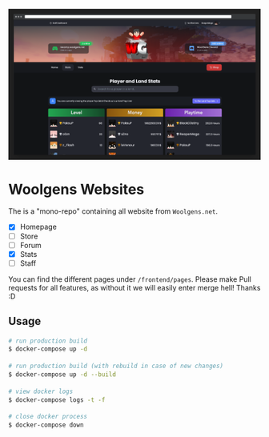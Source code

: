 ![Screenshot of the main page](./screenshot.png)

# Woolgens Websites

The is a "mono-repo" containing all website from `Woolgens.net`. 

- [X] Homepage
- [ ] Store
- [ ] Forum
- [X] Stats
- [ ] Staff

You can find the different pages under `/frontend/pages`. Please make Pull requests for all features, as without it we will easily enter merge hell! Thanks :D

## Usage

```bash
# run production build
$ docker-compose up -d

# run production build (with rebuild in case of new changes)
$ docker-compose up -d --build

# view docker logs
$ docker-compose logs -t -f

# close docker process
$ docker-compose down
```
